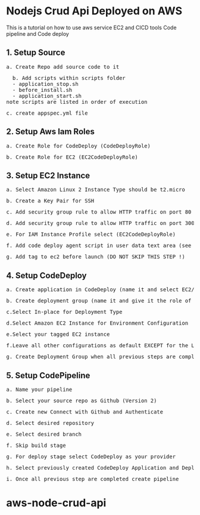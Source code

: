 # Nodejs Crud Api Deployed on AWS

This is a tutorial on how to use aws service EC2 and CICD tools Code pipeline and Code deploy

## 1. Setup Source

<pre>a. Create Repo add source code to it</pre>
<pre>
  b. Add scripts within scripts folder
  - application_stop.sh
  - before_install.sh
  - application_start.sh 
note scripts are listed in order of execution  
</pre>

<pre>c. create appspec.yml file</pre>

## 2. Setup Aws Iam Roles

<pre>a. Create Role for CodeDeploy (CodeDeployRole)</pre>
<pre>b. Create Role for EC2 (EC2CodeDeployRole)</pre>

## 3. Setup EC2 Instance

<pre>a. Select Amazon Linux 2 Instance Type should be t2.micro</pre>
<pre>b. Create a Key Pair for SSH</pre>
<pre>c. Add security group rule to allow HTTP traffic on port 80</pre>
<pre>d. Add security group rule to allow HTTP traffic on port 3000</pre>
<pre>e. For IAM Instance Profile select (EC2CodeDeployRole)</pre>
<pre>f. Add code deploy agent script in user data text area (see scripts folder)</pre>
<pre>g. Add tag to ec2 before launch (DO NOT SKIP THIS STEP !)</pre>

## 4. Setup CodeDeploy

<pre>a. Create application in CodeDeploy (name it and select EC2/On Premises) </pre>
<pre>b. Create deployment group (name it and give it the role of CodeDeployRole) </pre>
<pre>c.Select In-place for Deployment Type</pre>
<pre>d.Select Amazon EC2 Instance for Environment Configuration</pre>
<pre>e.Select your tagged EC2 instance</pre>
<pre>f.Leave all other configurations as default EXCEPT for the Load Balancer (disable that option)</pre>
<pre>g. Create Deployment Group when all previous steps are complete</pre>

## 5. Setup CodePipeline

<pre>a. Name your pipeline</pre>
<pre>b. Select your source repo as Github (Version 2)</pre>
<pre>c. Create new Connect with Github and Authenticate</pre>
<pre>d. Select desired repository </pre>
<pre>e. Select desired branch </pre>
<pre>f. Skip build stage </pre>
<pre>g. For deploy stage select CodeDeploy as your provider</pre>
<pre>h. Select previously created CodeDeploy Application and Deployment Group </pre>
<pre>i. Once all previous step are completed create pipeline</pre>
# aws-node-crud-api
